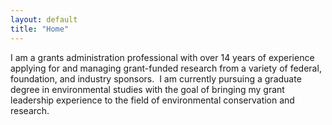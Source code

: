 ```yaml
---
layout: default
title: "Home"
---
```


I am a grants administration professional with over 14 years of experience applying for and managing grant-funded research from a variety of federal, foundation, and industry sponsors. 
I am currently pursuing a graduate degree in environmental studies with the goal of bringing my grant leadership experience to the field of environmental conservation and research.
